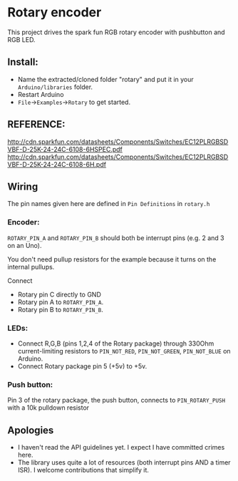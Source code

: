 # Rotary encoder

This project drives the spark fun RGB rotary encoder with pushbutton and RGB LED.

## Install:

* Name the extracted/cloned folder "rotary" and put it in your `Arduino/libraries` folder.
* Restart Arduino
* `File`->`Examples`->`Rotary` to get started.

## REFERENCE:
  
http://cdn.sparkfun.com/datasheets/Components/Switches/EC12PLRGBSDVBF-D-25K-24-24C-6108-6HSPEC.pdf
http://cdn.sparkfun.com/datasheets/Components/Switches/EC12PLRGBSDVBF-D-25K-24-24C-6108-6H.pdf

## Wiring

The pin names given here are defined in `Pin Definitions` in `rotary.h`
  
### Encoder:

`ROTARY_PIN_A` and `ROTARY_PIN_B` should both be interrupt pins (e.g. 2 and 3 on an Uno).

You don't need pullup resistors for the example because it turns on the internal pullups.

Connect
* Rotary pin C directly to GND
* Rotary pin A to `ROTARY_PIN_A`.
* Rotary pin B to `ROTARY_PIN_B`.

### LEDs:

* Connect R,G,B (pins 1,2,4 of the Rotary package) through 330Ohm current-limiting resistors to `PIN_NOT_RED`, `PIN_NOT_GREEN`, `PIN_NOT_BLUE` on Arduino.
* Connect Rotary package pin 5 (+5v) to +5v. 

### Push button:
Pin 3 of the rotary package, the push button, connects to `PIN_ROTARY_PUSH` with a 10k pulldown resistor

## Apologies

* I haven't read the API guidelines yet. I expect I have committed crimes here.
* The library uses quite a lot of resources (both interrupt pins AND a timer ISR). I welcome contributions that simplify it.
